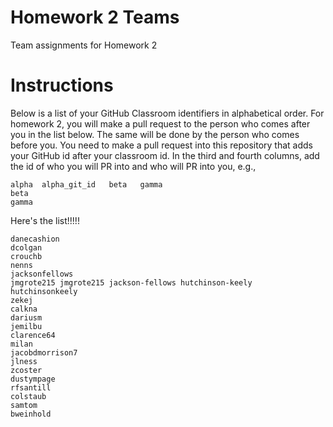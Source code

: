 # Homework 2 Teams

Team assignments for Homework 2

# Instructions

Below is a list of your GitHub Classroom identifiers in 
alphabetical order.  For homework 2, you will 
make a pull request to the person who comes after you in the list below.
The same will be done by the person who comes before you.  You need
to make a pull request into this repository that adds your
GitHub id after your classroom id.  In the third and fourth columns,
add the id of who you will PR into and who will PR into you, e.g., 

```
alpha  alpha_git_id   beta   gamma  
beta
gamma
```

Here's the list!!!!!

```
danecashion
dcolgan
crouchb
nenns
jacksonfellows
jmgrote215 jmgrote215 jackson-fellows hutchinson-keely
hutchinsonkeely
zekej
calkna
dariusm
jemilbu
clarence64
milan
jacobdmorrison7
jlness
zcoster
dustympage
rfsantill
colstaub
samtom
bweinhold
```
